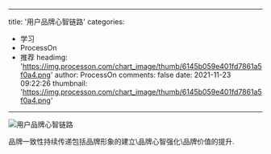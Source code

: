 
---
title: '用户品牌心智链路'
categories: 
 - 学习
 - ProcessOn
 - 推荐
headimg: 'https://img.processon.com/chart_image/thumb/6145b059e401fd7861a5f0a4.png'
author: ProcessOn
comments: false
date: 2021-11-23 09:22:26
thumbnail: 'https://img.processon.com/chart_image/thumb/6145b059e401fd7861a5f0a4.png'
---

<div>   
<img class="thumb" alt="用户品牌心智链路" src="https://img.processon.com/chart_image/thumb/6145b059e401fd7861a5f0a4.png" referrerpolicy="no-referrer">
<p>品牌一致性持续传递包括品牌形象的建立\品牌心智强化\品牌价值的提升.</p>  
</div>
            